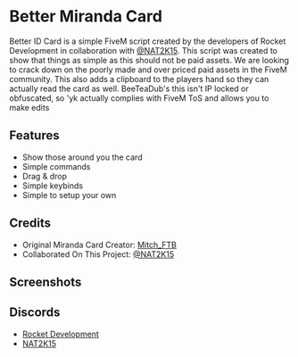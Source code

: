 # Better Miranda Card
Better ID Card is a simple FiveM script created by the developers of Rocket Development in collaboration with [@NAT2K15](https://github.com/NAT2K15). This script was created to show that things as simple as this should not be paid assets. We are looking to crack down on the poorly made and over priced paid assets in the FiveM community. This also adds a clipboard to the players hand so they can actually read the card as well. BeeTeaDub's this isn't IP locked or obfuscated, so 'yk actually complies with FiveM ToS and allows you to make edits

## Features
* Show those around you the card
* Simple commands
* Drag & drop
* Simple keybinds
* Simple to setup your own

## Credits
* Original Miranda Card Creator: [Mitch_FTB](https://forum.cfx.re/t/release-miranda-rights-vital-signs-cards/751979)
* Collaborated On This Project: [@NAT2K15](https://github.com/NAT2K15)

## Screenshots

## Discords
* [Rocket Development](https://rocketdev.zone)
* [NAT2K15](https://discord.gg/RquDVTfDwu)
